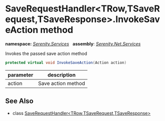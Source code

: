 # SaveRequestHandler&lt;TRow,TSaveRequest,TSaveResponse&gt;.InvokeSaveAction method
**namespace:** *[Serenity.Services](../../README.md#serenity.services-namespace)*   **assembly**: *[Serenity.Net.Services](../../README.md)*

Invokes the passed save action method

```csharp
protected virtual void InvokeSaveAction(Action action)
```

| parameter | description |
| --- | --- |
| action | Save action method |

## See Also

* class [SaveRequestHandler&lt;TRow,TSaveRequest,TSaveResponse&gt;](../SaveRequestHandler-3.md)
